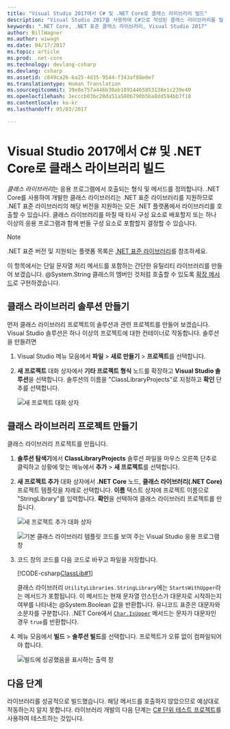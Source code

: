 ```yaml
---
title: "Visual Studio 2017에서 C# 및 .NET Core로 클래스 라이브러리 빌드"
description: "Visual Studio 2017을 사용하여 C#으로 작성된 클래스 라이브러리를 빌드하는 방법 알아보기"
keywords: ".NET Core, .NET 표준 클래스 라이브러리, Visual Studio 2017"
author: BillWagner
ms.author: wiwagn
ms.date: 04/17/2017
ms.topic: article
ms.prod: .net-core
ms.technology: devlang-csharp
ms.devlang: csharp
ms.assetid: c849ca26-6a25-4d35-9544-f343af88e0e7
ms.translationtype: Human Translation
ms.sourcegitcommit: 39e8e757a446b30ab18914465853138e1c239e40
ms.openlocfilehash: 1ecccb03bc28da51a580b790b5ba8dd594bb7f18
ms.contentlocale: ko-kr
ms.lasthandoff: 05/03/2017

---
```


# <a name="building-a-class-library-with-c-and-net-core-in-visual-studio-2017"></a>Visual Studio 2017에서 C# 및 .NET Core로 클래스 라이브러리 빌드

*클래스 라이브러리*는 응용 프로그램에서 호출되는 형식 및 메서드를 정의합니다. .NET Core를 사용하여 개발한 클래스 라이브러리는 .NET 표준 라이브러리를 지원하므로 .NET 표준 라이브러리의 해당 버전을 지원하는 모든 .NET 플랫폼에서 라이브러리를 호출할 수 있습니다. 클래스 라이브러리를 마칠 때 타사 구성 요소로 배포할지 또는 하나 이상의 응용 프로그램과 함께 번들 구성 요소로 포함할지 결정할 수 있습니다.

> [!NOTE]
> .NET 표준 버전 및 지원되는 플랫폼 목록은 [.NET 표준 라이브러리](../../standard/library.md)를 참조하세요.

이 항목에서는 단일 문자열 처리 메서드를 포함하는 간단한 유틸리티 라이브러리를 만들어 보겠습니다. @System.String 클래스의 멤버인 것처럼 호출할 수 있도록 [확장 메서드](../../csharp/programming-guide/classes-and-structs/extension-methods.md)로 구현하겠습니다.

## <a name="creating-a-class-library-solution"></a>클래스 라이브러리 솔루션 만들기

먼저 클래스 라이브러리 프로젝트의 솔루션과 관련 프로젝트를 만들어 보겠습니다. Visual Studio 솔루션은 하나 이상의 프로젝트에 대한 컨테이너로 작동합니다. 솔루션을 만들려면

1. Visual Studio 메뉴 모음에서 **파일** > **새로 만들기** > **프로젝트**를 선택합니다.

1. **새 프로젝트** 대화 상자에서 **기타 프로젝트 형식** 노드를 확장하고 **Visual Studio 솔루션**을 선택합니다. 솔루션의 이름을 "ClassLibraryProjects"로 지정하고 **확인** 단추를 선택합니다.

   ![새 프로젝트 대화 상자](./media/library-with-visual-studio/newproject.png)

## <a name="creating-the-class-library-project"></a>클래스 라이브러리 프로젝트 만들기

클래스 라이브러리 프로젝트를 만듭니다.

1. **솔루션 탐색기**에서 **ClassLibraryProjects** 솔루션 파일을 마우스 오른쪽 단추로 클릭하고 상황에 맞는 메뉴에서 **추가** > **새 프로젝트**를 선택합니다.

1. **새 프로젝트 추가** 대화 상자에서 **.NET Core** 노드, **클래스 라이브러리(.NET Core)** 프로젝트 템플릿을 차례로 선택합니다. **이름** 텍스트 상자에 프로젝트 이름으로 "StringLibrary"를 입력합니다. **확인**을 선택하여 클래스 라이브러리 프로젝트를 만듭니다.

   ![새 프로젝트 추가 대화 상자](./media/library-with-visual-studio/libproject.png)

   ![기본 클래스 라이브러리 템플릿 코드를 보여 주는 Visual Studio 응용 프로그램 창](./media/library-with-visual-studio/stringlibrary.png)

1. 코드 창의 코드를 다음 코드로 바꾸고 파일을 저장합니다.

   [!CODE-csharp[ClassLib#1](../../../samples/snippets/csharp/getting_started/with_visual_studio_2017/classlib.cs#1)]

   클래스 라이브러리 `UtilityLibraries.StringLibrary`에는 `StartsWithUpper`라는 메서드가 포함됩니다. 이 메서드는 현재 문자열 인스턴스가 대문자로 시작하는지 여부를 나타내는 @System.Boolean 값을 반환합니다. 유니코드 표준은 대문자와 소문자를 구분합니다. .NET Core에서 [`Char.IsUpper`](xref:System.Char.IsUpper(System.Char)) 메서드는 문자가 대문자인 경우 `true`를 반환합니다.

1. 메뉴 모음에서 **빌드** > **솔루션 빌드**를 선택합니다. 프로젝트가 오류 없이 컴파일되어야 합니다.

   ![빌드에 성공했음을 표시하는 출력 창](./media/library-with-visual-studio/buildsucceeds.png)

## <a name="next-step"></a>다음 단계

라이브러리를 성공적으로 빌드했습니다. 해당 메서드를 호출하지 않았으므로 예상대로 작동하는지 알지 못합니다. 라이브러리 개발의 다음 단계는 [C# 단위 테스트 프로젝트](testing-library-with-visual-studio.md)를 사용하여 테스트하는 것입니다.

